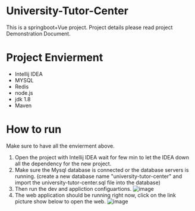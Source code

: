 # University-Tutor-Center

This is a springboot+Vue project.
Project details please read project Demonstration Document.

# Project Envierment

* Intellij IDEA
* MYSQL 
* Redis
* node.js
* jdk 1.8
* Maven

# How to run 

Make sure to have all the envierment above.
1. Open the project with Intellij IDEA wait for few min to let the IDEA down all the dependency for the new project.
2. Make sure the Mysql database is connected or the database servers is running. (create a new database name "university-tutor-center" and import the university-tutor-center.sql file into the database)
3. Then run the dev and appliction configuartions.  ![image](https://github.com/ZiqingZhou694/CSC4330ProjectGroupB/assets/113397683/a61052c0-a827-41d6-bfaa-c4495e9e65ea)
4. The web application should be running right now, click on the link picture show below to open the web.
![image](https://github.com/ZiqingZhou694/CSC4330ProjectGroupB/assets/113397683/96d49bb1-2caa-4636-8e36-75b2bbd5340d)

